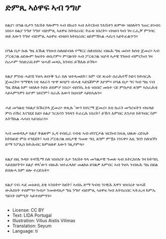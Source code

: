 # ድምጺ ኣዕዋፍ ኣብ ንግሆ

##
ዩልያ፣ በዓል ቤታን ንእሽቶ ጓሎምን ኣብ ዩክሬን ኣብ እትርከብ ንእሽቶን ጽምው ዝበለትን ገጠር ይነብሩ ነበሩ። ዩልያ ንግሆ ንግሆ ብድምጺ ኣዕዋፍ ክትበራበር ትፈቱ ነበረት። ብዛዕባ ካብ ገዛ ርሒቓ ምንባር ወይ እውን ንግሆ ብድምጺ ኣዕዋፍ ብዛዕባ ክትበራበር ዘይምኽኣል ሓሲባ ኣይትፈልጥን።

##
በዓል ቤታ ኩሉ ግዜ እኹል ገንዘብ ስለዘይብሉ የማርር ስለዝነበረ ብዙሕ ግዜ መስተ ክሰቲ ጀመረ። ኣብ ፖርቱጋል ዕድሎም ክፍትኑ ወሲኖም። ምናልባት ኣብ ፖርቱጋል ዝያዳ ኣታዊ ገንዘብ ብምርካብ ገዛ ሰሪሖም ንስድራቤቶም ዝሓሸ መጻኢ ክገብሩ ይኽእሉ ይኾኑ።

##
ዩልያ ምስቲ ሓድሽ ገዝኣ ጽቡቕ ጌራ ስለ ዝተላመደት፣ ከም ናይ ጽሬት ሰራሕተኛ ኮይና ክትሰርሕ ጀመረት። ዓማዊላ ነቲ ጻዕራን ጭዋ ጸባያን ብሓቂ ኣድኒቖምዎ እዮም። በዓል ቤታ ግና ካብ ግዜ ናብ ግዜ ሸለል ከም ዝበለቶ ኮይኑ ይስምዖ ነበረ። ብሰንኪ እቲ ዝነበሮ መስተ ናይ ምስታይ ጸገም ኣስራሕቲ ኣይኣምንዎን እዮም ነይሮም፤ ስራሕ እውን ክህብዎ ኣይከኣሉን።

##
ሓደ መዓልቲ ንዩልያ ክኹርየላ ጀመረ። ቀጺሉ 'ውን ክሃርማ ጀመረ። እቲ ኩራን መግረፍትን ብፍላይ ምስ ሰኸረ እናገደደ ከደ። ዩልያ ንርእሳን ንጓላን ትፈርሕ ነበረት፤ ይኹን እምበር እንታይ ክትገብር ከም እትኽእል ሓሳብ ኣይነበራን።

##
ኣብ መወዳእታ ዩልያ ቅልጽም ኢዳ ተሰቢራ ናብቲ ኣብ ሆስፒታል ዝርከብ ክፍሊ ህጹጽ ረድኤት ክትከይድ ምስ ተገደደት፤ ኣብ ፖርቱጋል ዘቤታዊ ዓመጽ ዓቢ ጸገም ምዃኑ ነገሩዋ። እዚ ገበን ስለዝኾነ ድማ ንፖሊስ ክትሕብር ከምዘለዋ እውን ገሊፆምላ።

##
ዩልያ በዚ ጉዳይ ተዳኺማ ስለ ዝነበረት እታ ንእሽቶ ጓላ መዓልታዊ ዓመጽ ኣብ እትርእየሉ ገዛ ክትዓቢ ኣይደለየትን። ዩልያ ዋላ’ውን ብዙሕ ዝተፈላለየ መልክዕ ይሃልዎ እምበር ኣብ ገዝኣ ንብዙሕ ግዜ በደል ይበጽሓ ከም ዘሎ ተረድአት።

##
ዩልያ ናብ ሓደ መዕቆቢ ደቂ ኣንስትዮ ከደት፤ ኣብኡ ድማ ካብቲ ንነዊሕ እዋን ዝነበረቶ ዝሓሸ ውሕስነት ተሰምዓ። ካብታ ንመወዳእታ ግዜ ንግሆ ብድምጺ ኣዕዋፍ ካብ እትበራበር ኣትሒዛ ከምኡ ዓይነት ስምዒት ኣይተሰምዓን።

##
* License: CC BY
* Text: LIDA Portugal
* Illustration: Vilius Aistis Vilimas
* Translation: Seyum
* Language: ti

